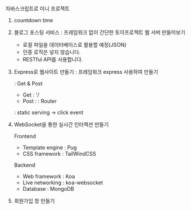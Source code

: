 자바스크립트로 미니 프로젝트
1. countdown time

2. 블로그 포스팅 서비스
   : 프레임워크 없이 간단한 토이프로젝트 웹 서버 만들어보기
   - 로컬 파일을 데이터베이스로 활용할 예정(JSON)
   - 인증 로직은 넣지 않습니다.
   - RESTful API를 사용합니다. 

3. Express로 웹사이트 만들기
   : 프레임워크 express 사용하여 만들기

   : Get & Post
      - Get : '/
      - Post : 
   : Router 

   : static serving -> click event

4. WebSocket을 통한 실시간 인터렉션 만들기

   Frontend 
   
    - Template engine : Pug
    - CSS framework : TailWindCSS


   Backend
    
    - Web framework : Koa
    - Live networking : koa-websocket
    - Database : MongoDB

5. 회원가입 창 만들기 

